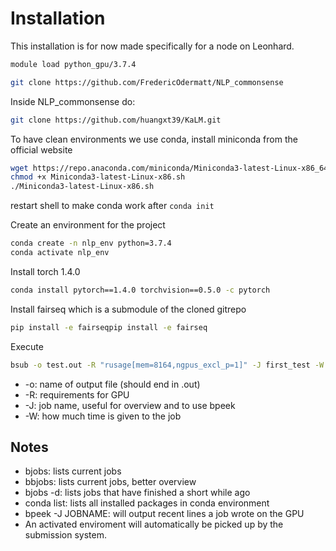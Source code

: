 # Installation

This installation is for now made specifically for a node on Leonhard.
```bash
module load python_gpu/3.7.4
```

```bash
git clone https://github.com/FredericOdermatt/NLP_commonsense
```

Inside NLP_commonsense do:
```bash
git clone https://github.com/huangxt39/KaLM.git
```

To have clean environments we use conda, install miniconda from the official website
```bash
wget https://repo.anaconda.com/miniconda/Miniconda3-latest-Linux-x86_64.sh
chmod +x Miniconda3-latest-Linux-x86.sh
./Miniconda3-latest-Linux-x86.sh
```

restart shell to make conda work after  `conda init`

Create an environment for the project
```bash
conda create -n nlp_env python=3.7.4
conda activate nlp_env
```
Install torch 1.4.0
```bash
conda install pytorch==1.4.0 torchvision==0.5.0 -c pytorch
```
Install fairseq which is a submodule of the cloned gitrepo
```bash
pip install -e fairseqpip install -e fairseq
```

Execute 
```bash
bsub -o test.out -R "rusage[mem=8164,ngpus_excl_p=1]" -J first_test -W 4:00 <<< "NLP/KaLM/train3.sh"
```

* -o: name of output file (should end in .out)
* -R: requirements for GPU
* -J: job name, useful for overview and to use bpeek
* -W: how much time is given to the job

## Notes

* bjobs: lists current jobs
* bbjobs: lists current jobs, better overview
* bjobs -d: lists jobs that have finished a short while ago
* conda list: lists all installed packages in conda environment
* bpeek -J JOBNAME: will output recent lines a job wrote on the GPU
* An activated enviroment will automatically be picked up by the submission system.


